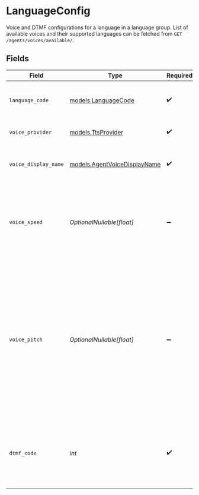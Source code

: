 # LanguageConfig

Voice and DTMF configurations for a language in a language group. List of available voices
and their supported languages can be fetched from `GET /agents/voices/available/`.


## Fields

| Field                                                                                                                                                                                                                                 | Type                                                                                                                                                                                                                                  | Required                                                                                                                                                                                                                              | Description                                                                                                                                                                                                                           | Example                                                                                                                                                                                                                               |
| ------------------------------------------------------------------------------------------------------------------------------------------------------------------------------------------------------------------------------------- | ------------------------------------------------------------------------------------------------------------------------------------------------------------------------------------------------------------------------------------- | ------------------------------------------------------------------------------------------------------------------------------------------------------------------------------------------------------------------------------------- | ------------------------------------------------------------------------------------------------------------------------------------------------------------------------------------------------------------------------------------- | ------------------------------------------------------------------------------------------------------------------------------------------------------------------------------------------------------------------------------------- |
| `language_code`                                                                                                                                                                                                                       | [models.LanguageCode](../models/languagecode.md)                                                                                                                                                                                      | :heavy_check_mark:                                                                                                                                                                                                                    | BCP 47 codes of languages that Syllable supports.                                                                                                                                                                                     |                                                                                                                                                                                                                                       |
| `voice_provider`                                                                                                                                                                                                                      | [models.TtsProvider](../models/ttsprovider.md)                                                                                                                                                                                        | :heavy_check_mark:                                                                                                                                                                                                                    | TTS provider for an agent voice.                                                                                                                                                                                                      |                                                                                                                                                                                                                                       |
| `voice_display_name`                                                                                                                                                                                                                  | [models.AgentVoiceDisplayName](../models/agentvoicedisplayname.md)                                                                                                                                                                    | :heavy_check_mark:                                                                                                                                                                                                                    | Display names of voices that Syllable supports.                                                                                                                                                                                       |                                                                                                                                                                                                                                       |
| `voice_speed`                                                                                                                                                                                                                         | *OptionalNullable[float]*                                                                                                                                                                                                             | :heavy_minus_sign:                                                                                                                                                                                                                    | Speed of the voice in the range of 0.25 to 4.0 (OpenAI and Google) or 0.7 to 1.2 (ElevenLabs). Standard speed is 1.0.                                                                                                                 | 1                                                                                                                                                                                                                                     |
| `voice_pitch`                                                                                                                                                                                                                         | *OptionalNullable[float]*                                                                                                                                                                                                             | :heavy_minus_sign:                                                                                                                                                                                                                    | Pitch of the voice in the range of -20.0 to 20.0. 20 means increase 20 semitones from the original pitch. -20 means decrease 20 semitones from the original pitch. 0 means use the original pitch. Only supported for Google configs. | 0                                                                                                                                                                                                                                     |
| `dtmf_code`                                                                                                                                                                                                                           | *int*                                                                                                                                                                                                                                 | :heavy_check_mark:                                                                                                                                                                                                                    | DTMF code that should be used for the language in the menu generated from the language group.                                                                                                                                         | 1                                                                                                                                                                                                                                     |